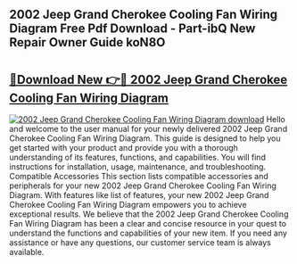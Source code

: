 ## 2002 Jeep Grand Cherokee Cooling Fan Wiring Diagram Free Pdf Download - Part-ibQ New Repair Owner Guide koN8O

# <h2><a href="http://dfme8bv.blite.top/?on=2002+Jeep+Grand+Cherokee+Cooling+Fan+Wiring+Diagram">🔗Download New 👉🔴 2002 Jeep Grand Cherokee Cooling Fan Wiring Diagram</a></h2>

[![2002 Jeep Grand Cherokee Cooling Fan Wiring Diagram download](https://i.imgur.com/lujVjoI.png)](http://dfme8bv.blite.top/?on=2002+Jeep+Grand+Cherokee+Cooling+Fan+Wiring+Diagram)
Hello and welcome to the user manual for your newly delivered 2002 Jeep Grand Cherokee Cooling Fan Wiring Diagram. This guide is designed to help you get started with your product and provide you with a thorough understanding of its features, functions, and capabilities. You will find instructions for installation, usage, maintenance, and troubleshooting. Compatible Accessories This section lists compatible accessories and peripherals for your new 2002 Jeep Grand Cherokee Cooling Fan Wiring Diagram. With features like list of features, your new 2002 Jeep Grand Cherokee Cooling Fan Wiring Diagram empowers you to achieve exceptional results. We believe that the 2002 Jeep Grand Cherokee Cooling Fan Wiring Diagram has been a clear and concise resource in your quest to understand the functions and capabilities of your new item. If you need any assistance or have any questions, our customer service team is always available.
